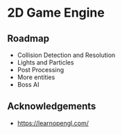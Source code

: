 # 2D Game Engine
## Roadmap

- Collision Detection and Resolution
- Lights and Particles
- Post Processing
- More entities
- Boss AI 

## Acknowledgements

- https://learnopengl.com/
